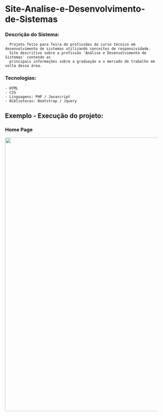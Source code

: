 # Site-Analise-e-Desenvolvimento-de-Sistemas
### Descrição do Sistema:
      Projeto feito para feira de profissões do curso técnico em desenvolvimento de sistemas utilizando conceitos de responsividade. 
      Site descritivo sobre a profissão 'Análise e Desenvolvimento de Sistemas' contendo as 
      principais informações sobre a graduação e o mercado de trabalho em volta dessa área.


### Tecnologias:
    - HTML
    - CSS
    - Linguagens: PHP / Javascript
    - Bibliotecas: Bootstrap / Jquery

## Exemplo - Execução do projeto:  
### Home Page 
<img src='imgs/homePage.png' width='900'></img>

